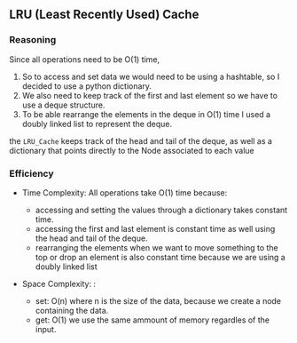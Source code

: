 ## LRU (Least Recently Used) Cache

### Reasoning

Since all operations need to be O(1) time, 
1. So to access and set data we would need to be using a hashtable, so I decided to use a python dictionary.
2. We also need to keep track of the first and last element so we have to use a deque structure.
3. To be able rearrange the elements in the deque in O(1) time I used a doubly linked list to represent the deque.

the `LRU_Cache` keeps track of the head and tail of the deque, as well as a dictionary that points directly to the Node associated to each value

### Efficiency

- Time Complexity: All operations take O(1) time because:

  - accessing and setting the values through a dictionary takes constant time.
  - accessing the first and last element is constant time as well using the head and tail of the deque.
  - rearranging the elements when we want to move something to the top or drop an element is also constant time because we are using a doubly linked list

- Space Complexity: :
  - set: O(n) where n is the size of the data, because we create a node containing the data.
  - get: O(1) we use the same ammount of memory regardles of the input.
